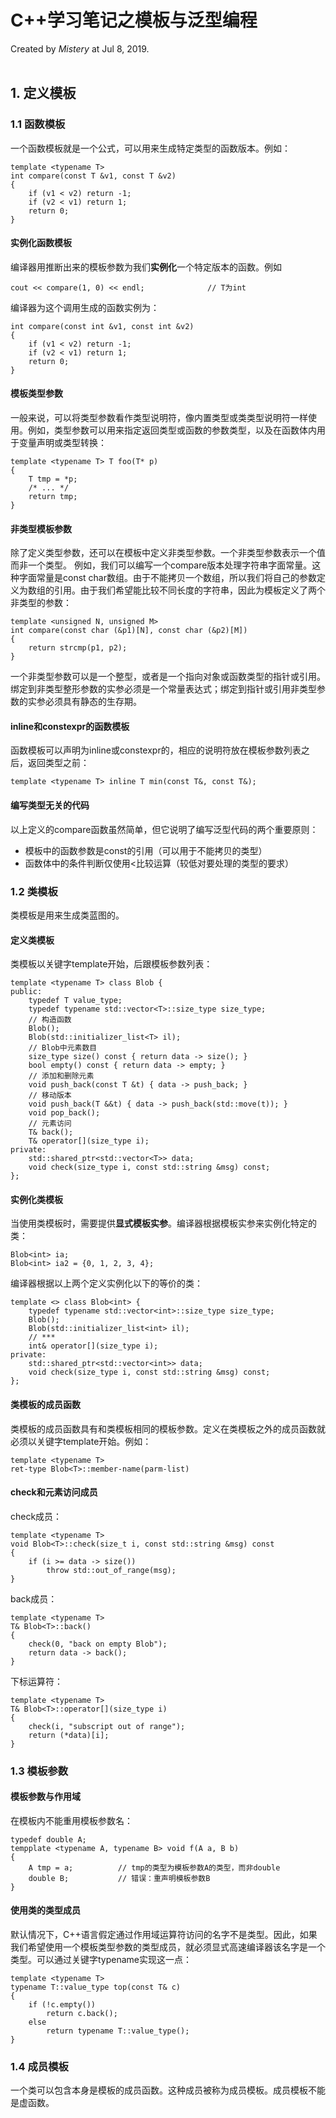 # C++学习笔记之模板与泛型编程
Created by *Mistery* at Jul 8, 2019.
<br><br>

## 1. 定义模板
### 1.1 函数模板
一个函数模板就是一个公式，可以用来生成特定类型的函数版本。例如：
```
template <typename T>
int compare(const T &v1, const T &v2) 
{
    if (v1 < v2) return -1;
    if (v2 < v1) return 1;
    return 0;
}
```

#### 实例化函数模板
编译器用推断出来的模板参数为我们**实例化**一个特定版本的函数。例如
```
cout << compare(1, 0) << endl;              // T为int
```
编译器为这个调用生成的函数实例为：
```
int compare(const int &v1, const int &v2)
{
    if (v1 < v2) return -1;
    if (v2 < v1) return 1;
    return 0;
}
```

#### 模板类型参数
一般来说，可以将类型参数看作类型说明符，像内置类型或类类型说明符一样使用。例如，类型参数可以用来指定返回类型或函数的参数类型，以及在函数体内用于变量声明或类型转换：
```
template <typename T> T foo(T* p)
{
    T tmp = *p;
    /* ... */
    return tmp;
}  
```

#### 非类型模板参数
除了定义类型参数，还可以在模板中定义非类型参数。一个非类型参数表示一个值而非一个类型。
例如，我们可以编写一个compare版本处理字符串字面常量。这种字面常量是const char数组。由于不能拷贝一个数组，所以我们将自己的参数定义为数组的引用。由于我们希望能比较不同长度的字符串，因此为模板定义了两个非类型的参数：
```
template <unsigned N, unsigned M>
int compare(const char (&p1)[N], const char (&p2)[M])
{
    return strcmp(p1, p2);
}
```
一个非类型参数可以是一个整型，或者是一个指向对象或函数类型的指针或引用。绑定到非类型整形参数的实参必须是一个常量表达式；绑定到指针或引用非类型参数的实参必须具有静态的生存期。

#### inline和constexpr的函数模板
函数模板可以声明为inline或constexpr的，相应的说明符放在模板参数列表之后，返回类型之前：
```
template <typename T> inline T min(const T&, const T&);
```

#### 编写类型无关的代码
以上定义的compare函数虽然简单，但它说明了编写泛型代码的两个重要原则：

* 模板中的函数参数是const的引用（可以用于不能拷贝的类型）
* 函数体中的条件判断仅使用<比较运算（较低对要处理的类型的要求）

### 1.2 类模板
类模板是用来生成类蓝图的。

#### 定义类模板
类模板以关键字template开始，后跟模板参数列表：
```
template <typename T> class Blob {
public:
    typedef T value_type;
    typedef typename std::vector<T>::size_type size_type;
    // 构造函数
    Blob();
    Blob(std::initializer_list<T> il);
    // Blob中元素数目
    size_type size() const { return data -> size(); }
    bool empty() const { return data -> empty; }
    // 添加和删除元素
    void push_back(const T &t) { data -> push_back; }
    // 移动版本
    void push_back(T &&t) { data -> push_back(std::move(t)); }
    void pop_back();
    // 元素访问
    T& back();
    T& operator[](size_type i);
private:
    std::shared_ptr<std::vector<T>> data;
    void check(size_type i, const std::string &msg) const;
};
```

#### 实例化类模板
当使用类模板时，需要提供**显式模板实参**。编译器根据模板实参来实例化特定的类：
```
Blob<int> ia;
Blob<int> ia2 = {0, 1, 2, 3, 4};
```
编译器根据以上两个定义实例化以下的等价的类：
```
template <> class Blob<int> {
    typedef typename std::vector<int>::size_type size_type;
    Blob();
    Blob(std::initializer_list<int> il);
    // *** 
    int& operator[](size_type i);
private:
    std::shared_ptr<std::vector<int>> data;
    void check(size_type i, const std::string &msg) const;
};
```

#### 类模板的成员函数
类模板的成员函数具有和类模板相同的模板参数。定义在类模板之外的成员函数就必须以关键字template开始。例如：
```
template <typename T> 
ret-type Blob<T>::member-name(parm-list)
```

####  check和元素访问成员
check成员：
```
template <typename T>
void Blob<T>::check(size_t i, const std::string &msg) const
{
    if (i >= data -> size())
        throw std::out_of_range(msg);
}
```

back成员：
```
template <typename T>
T& Blob<T>::back() 
{
    check(0, "back on empty Blob");
    return data -> back();
}
```

下标运算符：
```
template <typename T>
T& Blob<T>::operator[](size_type i)
{
    check(i, "subscript out of range");
    return (*data)[i];
}
```

### 1.3 模板参数
#### 模板参数与作用域
在模板内不能重用模板参数名：
```
typedef double A;
tempplate <typename A, typename B> void f(A a, B b)
{
    A tmp = a;          // tmp的类型为模板参数A的类型，而非double
    double B;           // 错误：重声明模板参数B
}
```

#### 使用类的类型成员
默认情况下，C++语言假定通过作用域运算符访问的名字不是类型。因此，如果我们希望使用一个模板类型参数的类型成员，就必须显式高速编译器该名字是一个类型。可以通过关键字typename实现这一点：
```
template <typename T>
typename T::value_type top(const T& c)
{
    if (!c.empty())
        return c.back();
    else
        return typename T::value_type();
}
```

### 1.4 成员模板
一个类可以包含本身是模板的成员函数。这种成员被称为成员模板。成员模板不能是虚函数。